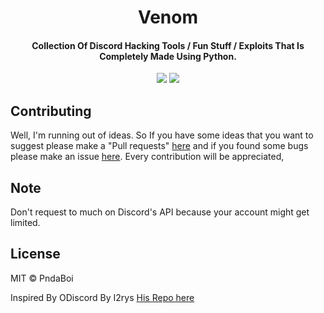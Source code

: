 <h1 align="center">Venom</h1>
<h4 align="center">Collection Of Discord Hacking Tools / Fun Stuff / Exploits That Is Completely Made Using Python.</h4>
<p align="center">
	<a href="https://github.com/pndaboi/Venom/blob/main/LICENSE"><img src="https://img.shields.io/github/license/I2rys/ODiscord?style=flat-square"></img></a>
	<a href="https://github.com/pndaboi/Venom/issues"><img src="https://img.shields.io/github/issues/pndaboi/Venom.svg"></img></a>
</p>

## Contributing
Well, I'm running out of ideas. So If you have some ideas that you want to suggest please make a "Pull requests" [here](https://github.com/pndaboi/Venom/pulls) and if you found some bugs please make an issue [here](https://github.com/pndaboi/Venom/issues). Every contribution will be appreciated,

## Note
Don't request to much on Discord's API because your account might get limited.

## License
MIT © PndaBoi

Inspired By ODiscord By I2rys 
[His Repo here](https://github.com/I2rys/ODiscord/)
